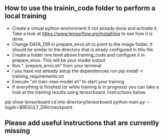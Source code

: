 ## How to use the trainin_code folder to perform a local training

* Create a virtual python environment it not already done and activate it. Take a look at https://www.tensorflow.org/install/pip to see how it is done.
* Change DATA_DIR in prepare_envs.sh to point to the image folder. It should be similar to the directory that is alrady configured in this file.
* Create a folder one level above training_code and configure it in prepare_envs. This will be your model output
* Run ". prepare_envs.sh" from your terminal
* I you have not already setup the dependencies run pip install -r training_requirements.txt
* Execute "sh train-max-model.sh" to start your training
* If everything is finished (or while training is in progress) you can take a look at the training results using tensorboard. Instructions below.

pip show tensorboard
cd into directory/tensorboard
python main.py --logdir=$RESULT_DIR/checkpoint

## Please add useful instructions that are currently missing

